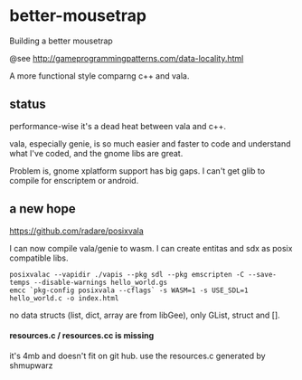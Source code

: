 # better-mousetrap 

Building a better mousetrap

@see http://gameprogrammingpatterns.com/data-locality.html

A more functional style comparng c++ and vala.


## status

performance-wise it's a dead heat between vala and c++.

vala, especially genie, is so much easier and faster to code and understand what I've coded, and the gnome libs are great. 

Problem is, gnome xplatform support has big gaps. I can't get glib to compile for enscriptem or android.

## a new hope
https://github.com/radare/posixvala

I can now compile vala/genie to wasm. I can create entitas and sdx as posix compatible libs.

    posixvalac --vapidir ./vapis --pkg sdl --pkg emscripten -C --save-temps --disable-warnings hello_world.gs
    emcc `pkg-config posixvala --cflags` -s WASM=1 -s USE_SDL=1 hello_world.c -o index.html


no data structs (list, dict, array are from libGee), only GList, struct and [].

#### resources.c / resources.cc is missing
it's 4mb and doesn't fit on git hub. use the resources.c generated by shmupwarz



